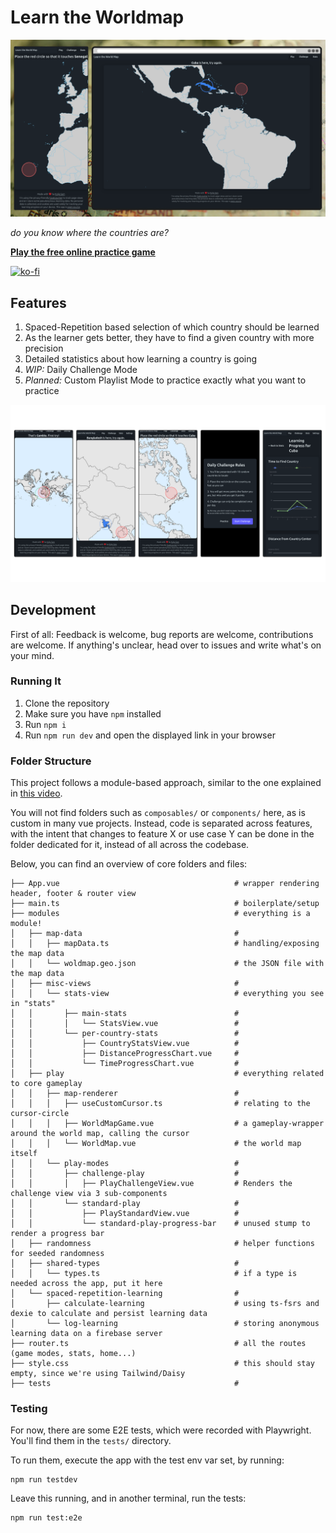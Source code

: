 # Learn the Worldmap

![screenshot of the app showing excerpts from the worldmap where the user is challenged to select a country](doc/screenshot.png)

_do you know where the countries are?_

**[Play the free online practice game](https://map.koljapluemer.com)**

[![ko-fi](https://ko-fi.com/img/githubbutton_sm.svg)](https://ko-fi.com/S6S81CWUVD)

## Features

1. Spaced-Repetition based selection of which country should be learned
2. As the learner gets better, they have to find a given country with more precision
3. Detailed statistics about how learning a country is going
4. *WIP:* Daily Challenge Mode
5. *Planned:* Custom Playlist Mode to practice exactly what you want to practice


![screenshots](doc/more_screenshots.png)


## Development

First of all: Feedback is welcome, bug reports are welcome, contributions are welcome. If anything's unclear, head over to issues and write what's on your mind.

### Running It

1. Clone the repository
2. Make sure you have `npm` installed
3. Run `npm i`
4. Run `npm run dev` and open the displayed link in your browser

### Folder Structure

This project follows a module-based approach, similar to the one explained in [this video](https://www.youtube.com/watch?v=iuyzO2QkY7A).

You will not find folders such as `composables/` or `components/` here, as is custom in many vue projects.
Instead, code is separated across features, with the intent that changes to feature X or use case Y can be done in the 
folder dedicated for it, instead of all across the codebase.

Below, you can find an overview of core folders and files:


```shell
├── App.vue                                       # wrapper rendering header, footer & router view
├── main.ts                                       # boilerplate/setup
├── modules                                       # everything is a module!
│   ├── map-data                                  #
│   │   ├── mapData.ts                            # handling/exposing the map data 
│   │   └── woldmap.geo.json                      # the JSON file with the map data
│   ├── misc-views                                #
│   │   └── stats-view                            # everything you see in "stats"
│   │       ├── main-stats                        #
│   │       │   └── StatsView.vue                 #
│   │       └── per-country-stats                 # 
│   │           ├── CountryStatsView.vue          #
│   │           ├── DistanceProgressChart.vue     #
│   │           └── TimeProgressChart.vue         #
│   ├── play                                      # everything related to core gameplay
│   │   ├── map-renderer                          #
│   │   │   ├── useCustomCursor.ts                # relating to the cursor-circle
│   │   │   ├── WorldMapGame.vue                  # a gameplay-wrapper around the world map, calling the cursor 
│   │   │   └── WorldMap.vue                      # the world map itself
│   │   └── play-modes                            #
│   │       ├── challenge-play                    #
│   │       │   ├── PlayChallengeView.vue         # Renders the challenge view via 3 sub-components
│   │       └── standard-play                     #
│   │           ├── PlayStandardView.vue          #
│   │           └── standard-play-progress-bar    # unused stump to render a progress bar 
│   ├── randomness                                # helper functions for seeded randomness
│   ├── shared-types                              #
│   │   └── types.ts                              # if a type is needed across the app, put it here
│   └── spaced-repetition-learning                #
│       ├── calculate-learning                    # using ts-fsrs and dexie to calculate and persist learning data
│       └── log-learning                          # storing anonymous learning data on a firebase server
├── router.ts                                     # all the routes (game modes, stats, home...)
├── style.css                                     # this should stay empty, since we're using Tailwind/Daisy
├── tests                                         #
```


### Testing

For now, there are some E2E tests, which were recorded with Playwright.
You'll find them in the `tests/` directory.

To run them, execute the app with the test env var set, by running:

```
npm run testdev
```

Leave this running, and in another terminal, run the tests:

```
npm run test:e2e
```